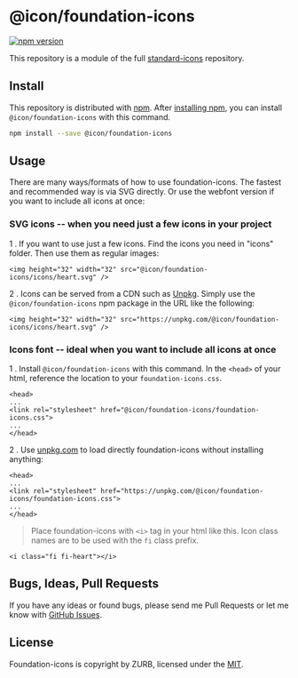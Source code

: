 # @icon/foundation-icons

[![npm version](https://img.shields.io/npm/v/@icon/foundation-icons.svg)](https://www.npmjs.org/package/@icon/foundation-icons)

This repository is a module of the full [standard-icons][standard-icons] repository.

## Install

This repository is distributed with [npm]. After [installing npm][install-npm], you can install `@icon/foundation-icons` with this command.

```bash
npm install --save @icon/foundation-icons
```

## Usage

There are many ways/formats of how to use foundation-icons. The fastest and recommended way is via SVG directly. Or use the webfont version if you want to include all icons at once:

### SVG icons -- when you need just a few icons in your project

1 . If you want to use just a few icons. Find the icons you need in "icons" folder. Then use them as regular images:

```
<img height="32" width="32" src="@icon/foundation-icons/icons/heart.svg" />
```

2 . Icons can be served from a CDN such as [Unpkg][Unpkg]. Simply use the `@icon/foundation-icons` npm package in the URL like the following:

```
<img height="32" width="32" src="https://unpkg.com/@icon/foundation-icons/icons/heart.svg" />
```

### Icons font -- ideal when you want to include all icons at once

1 . Install `@icon/foundation-icons` with this command. In the `<head>` of your html, reference the location to your `foundation-icons.css`.

```
<head>
...
<link rel="stylesheet" href="@icon/foundation-icons/foundation-icons.css">
...
</head>
```

2 . Use [unpkg.com][Unpkg] to load directly foundation-icons without installing anything:

```
<head>
...
<link rel="stylesheet" href="https://unpkg.com/@icon/foundation-icons/foundation-icons.css">
...
</head>
```

> Place foundation-icons with `<i>` tag in your html like this. Icon class names are to be used with the `fi` class prefix.

```
<i class="fi fi-heart"></i>
```


## Bugs, Ideas, Pull Requests

If you have any ideas or found bugs, please send me Pull Requests or let me know with [GitHub Issues][github issues].

## License

Foundation-icons is copyright by ZURB, licensed under the [MIT][license].

[license]: https://opensource.org/licenses/MIT
[standard-icons]: https://github.com/thecreation/standard-icons
[npm]: https://www.npmjs.com/
[install-npm]: https://docs.npmjs.com/getting-started/installing-node
[sass]: http://sass-lang.com/
[github issues]: https://github.com/thecreation/standard-icons/issues
[Unpkg]: https://unpkg.com